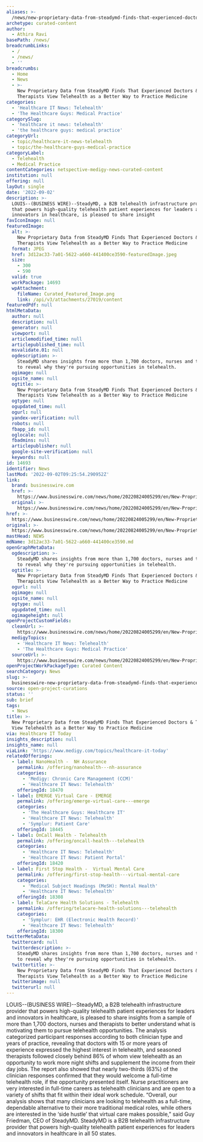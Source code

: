 ```yaml
---
aliases: >-
  /news/new-proprietary-data-from-steadymd-finds-that-experienced-doctors-therapists-view-telehealth-as-a-better-way-to-practice-medicine
archetype: curated-content
author:
  - Athira Ravi
basePath: /news/
breadcrumbLinks:
  - /
  - /news/
  - ''
breadcrumbs:
  - Home
  - News
  - >-
    New Proprietary Data from SteadyMD Finds That Experienced Doctors &
    Therapists View Telehealth as a Better Way to Practice Medicine
categories:
  - 'Healthcare IT News: Telehealth'
  - 'The Healthcare Guys: Medical Practice'
categorySlug:
  - 'healthcare it news: telehealth'
  - 'the healthcare guys: medical practice'
categoryUrl:
  - topic/healthcare-it-news-telehealth
  - topic/the-healthcare-guys-medical-practice
categoryLabel:
  - Telehealth
  - Medical Practice
contentCategories: netspective-medigy-news-curated-content
institution: null
offering: null
layOut: single
date: '2022-09-02'
description: >-
  LOUIS--(BUSINESS WIRE)--SteadyMD, a B2B telehealth infrastructure provider
  that powers high-quality telehealth patient experiences for leaders and
  innovators in healthcare, is pleased to share insight
favIconImage: null
featuredImage:
  alt: >-
    New Proprietary Data from SteadyMD Finds That Experienced Doctors &
    Therapists View Telehealth as a Better Way to Practice Medicine
  format: JPEG
  href: 3d12ac33-7a01-5622-a660-441400ce3590-featuredImage.jpeg
  size:
    - 300
    - 590
  valid: true
  workPackage: 14693
  wpAttachment:
    fileName: Curated_Featured_Image.png
    link: /api/v3/attachments/27019/content
featuredPdf: null
htmlMetaData:
  author: null
  description: null
  generator: null
  viewport: null
  articlemodified_time: null
  articlepublished_time: null
  msvalidate.01: null
  ogdescription: >-
    SteadyMD shares insights from more than 1,700 doctors, nurses and therapists
    to reveal why they're pursuing opportunities in telehealth.
  ogimage: null
  ogsite_name: null
  ogtitle: >-
    New Proprietary Data from SteadyMD Finds That Experienced Doctors &
    Therapists View Telehealth as a Better Way to Practice Medicine
  ogtype: null
  ogupdated_time: null
  ogurl: null
  yandex-verification: null
  robots: null
  fbapp_id: null
  oglocale: null
  fbadmins: null
  articlepublisher: null
  google-site-verification: null
  keywords: null
id: 14693
identifier: News
lastMod: '2022-09-02T09:25:54.290952Z'
link:
  brand: businesswire.com
  href: >-
    https://www.businesswire.com/news/home/20220824005299/en/New-Proprietary-Data-from-SteadyMD-Finds-That-Experienced-Doctors-Therapists-View-Telehealth-as-a-Better-Way-to-Practice-Medicine
  original: >-
    https://www.businesswire.com/news/home/20220824005299/en/New-Proprietary-Data-from-SteadyMD-Finds-That-Experienced-Doctors-Therapists-View-Telehealth-as-a-Better-Way-to-Practice-Medicine
href: >-
  https://www.businesswire.com/news/home/20220824005299/en/New-Proprietary-Data-from-SteadyMD-Finds-That-Experienced-Doctors-Therapists-View-Telehealth-as-a-Better-Way-to-Practice-Medicine
original: >-
  https://www.businesswire.com/news/home/20220824005299/en/New-Proprietary-Data-from-SteadyMD-Finds-That-Experienced-Doctors-Therapists-View-Telehealth-as-a-Better-Way-to-Practice-Medicine
mastHead: NEWS
mdName: 3d12ac33-7a01-5622-a660-441400ce3590.md
openGraphMetaData:
  ogdescription: >-
    SteadyMD shares insights from more than 1,700 doctors, nurses and therapists
    to reveal why they're pursuing opportunities in telehealth.
  ogtitle: >-
    New Proprietary Data from SteadyMD Finds That Experienced Doctors &
    Therapists View Telehealth as a Better Way to Practice Medicine
  ogurl: null
  ogimage: null
  ogsite_name: null
  ogtype: null
  ogupdated_time: null
  ogimageheight: null
openProjectCustomFields:
  cleanUrl: >-
    https://www.businesswire.com/news/home/20220824005299/en/New-Proprietary-Data-from-SteadyMD-Finds-That-Experienced-Doctors-Therapists-View-Telehealth-as-a-Better-Way-to-Practice-Medicine
  medigyTopics:
    - 'Healthcare IT News: Telehealth'
    - 'The Healthcare Guys: Medical Practice'
  sourceUrl: >-
    https://www.businesswire.com/news/home/20220824005299/en/New-Proprietary-Data-from-SteadyMD-Finds-That-Experienced-Doctors-Therapists-View-Telehealth-as-a-Better-Way-to-Practice-Medicine
openProjectWorkPackageType: Curated Content
searchCategory: News
slug: >-
  businesswire-new-proprietary-data-from-steadymd-finds-that-experienced-doctors-therapists-view-telehealth-as-a-better-way-to-practice-medicine
source: open-project-curations
status: ''
sub: brief
tags:
  - News
title: >-
  New Proprietary Data from SteadyMD Finds That Experienced Doctors & Therapists
  View Telehealth as a Better Way to Practice Medicine
via: Healthcare IT Today
insights_description: null
insights_name: null
viaLink: 'https://www.medigy.com/topics/healthcare-it-today'
relatedOfferings:
  - label: NanoHealth -  NH Assurance
    permalink: /offering/nanohealth---nh-assurance
    categories:
      - 'Medigy: Chronic Care Management (CCM)'
      - 'Healthcare IT News: Telehealth'
    offeringId: 18470
  - label: EMERGE Virtual Care - EMERGE
    permalink: /offering/emerge-virtual-care---emerge
    categories:
      - 'The Healthcare Guys: Healthcare IT'
      - 'Healthcare IT News: Telehealth'
      - 'Symplur: Patient Care'
    offeringId: 18445
  - label: OnCall Health - Telehealth
    permalink: /offering/oncall-health---telehealth
    categories:
      - 'Healthcare IT News: Telehealth'
      - 'Healthcare IT News: Patient Portal'
    offeringId: 18420
  - label: First Stop Health -  Virtual Mental Care
    permalink: /offering/first-stop-health---virtual-mental-care
    categories:
      - 'Medical Subject Headings (MeSH): Mental Health'
      - 'Healthcare IT News: Telehealth'
    offeringId: 18308
  - label: TelaCare Health Solutions - Telehealth
    permalink: /offering/telacare-health-solutions---telehealth
    categories:
      - 'Symplur: EHR (Electronic Health Record)'
      - 'Healthcare IT News: Telehealth'
    offeringId: 18300
twitterMetaData:
  twittercard: null
  twitterdescription: >-
    SteadyMD shares insights from more than 1,700 doctors, nurses and therapists
    to reveal why they're pursuing opportunities in telehealth.
  twittertitle: >-
    New Proprietary Data from SteadyMD Finds That Experienced Doctors &
    Therapists View Telehealth as a Better Way to Practice Medicine
  twitterimage: null
  twitterurl: null
---
```

<p>LOUIS--(BUSINESS WIRE)--SteadyMD, a B2B telehealth infrastructure provider that powers high-quality telehealth patient experiences for leaders and innovators in healthcare, is pleased to share insights from a sample of more than 1,700 doctors, nurses and therapists to better understand what is motivating them to pursue telehealth opportunities.
The analysis categorized participant responses according to both clinician type and years of practice, revealing that doctors with 15 or more years of experience expressed the highest interest in telehealth, and seasoned therapists followed closely behind 86% of whom view telehealth as an opportunity to work more night shifts and supplement the income from their day jobs.
The report also showed that nearly two-thirds (63%) of the clinician responses confirmed that they would welcome a full-time telehealth role, if the opportunity presented itself.
Nurse practitioners are very interested in full-time careers as telehealth clinicians and are open to a variety of shifts that fit within their ideal work schedule.
“Overall, our analysis shows that many clinicians are looking to telehealth as a full-time, dependable alternative to their more traditional medical roles, while others are interested in the ‘side hustle’ that virtual care makes possible,” said Guy Friedman, CEO of SteadyMD. SteadyMD is a B2B telehealth infrastructure provider that powers high-quality telehealth patient experiences for leaders and innovators in healthcare in all 50 states.</p>